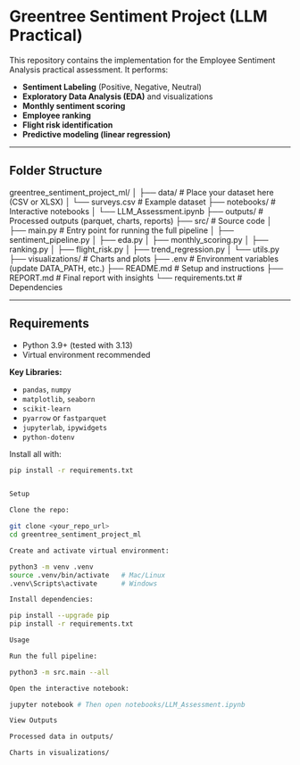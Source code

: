 # Greentree Sentiment Project (LLM Practical)

This repository contains the implementation for the Employee Sentiment Analysis practical assessment. It performs:

- **Sentiment Labeling** (Positive, Negative, Neutral)
- **Exploratory Data Analysis (EDA)** and visualizations
- **Monthly sentiment scoring**
- **Employee ranking**
- **Flight risk identification**
- **Predictive modeling (linear regression)**

---

## Folder Structure

greentree_sentiment_project_ml/
│
├── data/ # Place your dataset here (CSV or XLSX)
│ └── surveys.csv # Example dataset
├── notebooks/ # Interactive notebooks
│ └── LLM_Assessment.ipynb
├── outputs/ # Processed outputs (parquet, charts, reports)
├── src/ # Source code
│ ├── main.py # Entry point for running the full pipeline
│ ├── sentiment_pipeline.py
│ ├── eda.py
│ ├── monthly_scoring.py
│ ├── ranking.py
│ ├── flight_risk.py
│ ├── trend_regression.py
│ └── utils.py
├── visualizations/ # Charts and plots
├── .env # Environment variables (update DATA_PATH, etc.)
├── README.md # Setup and instructions
├── REPORT.md # Final report with insights
└── requirements.txt # Dependencies


---

## Requirements

- Python 3.9+ (tested with 3.13)
- Virtual environment recommended

**Key Libraries:**
- `pandas`, `numpy`
- `matplotlib`, `seaborn`
- `scikit-learn`
- `pyarrow` or `fastparquet`
- `jupyterlab`, `ipywidgets`
- `python-dotenv`

Install all with:
```bash
pip install -r requirements.txt


Setup

Clone the repo:

git clone <your_repo_url>
cd greentree_sentiment_project_ml

Create and activate virtual environment:

python3 -m venv .venv
source .venv/bin/activate   # Mac/Linux
.venv\Scripts\activate      # Windows

Install dependencies:

pip install --upgrade pip
pip install -r requirements.txt

Usage

Run the full pipeline:

python3 -m src.main --all

Open the interactive notebook:

jupyter notebook # Then open notebooks/LLM_Assessment.ipynb

View Outputs

Processed data in outputs/

Charts in visualizations/